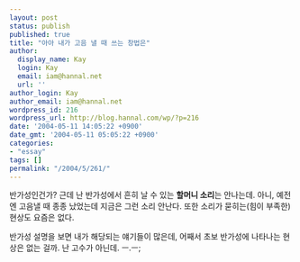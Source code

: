 ```yaml
---
layout: post
status: publish
published: true
title: "아아 내가 고음 낼 때 쓰는 창법은"
author:
  display_name: Kay
  login: Kay
  email: iam@hannal.net
  url: ''
author_login: Kay
author_email: iam@hannal.net
wordpress_id: 216
wordpress_url: http://blog.hannal.com/wp/?p=216
date: '2004-05-11 14:05:22 +0900'
date_gmt: '2004-05-11 05:05:22 +0900'
categories:
- "essay"
tags: []
permalink: "/2004/5/261/"
---
```

<p>반가성인건가? 근데 난 반가성에서 흔히 날 수 있는 <b>할머니 소리</b>는 안나는데. 아니, 예전엔 고음낼 때 종종 났었는데 지금은 그런 소리 안난다. 또한 소리가 묻히는(힘이 부족한) 현상도 요즘은 없다.</p>
<p>반가성 설명을 보면 내가 해당되는 얘기들이 많은데, 어째서 초보 반가성에 나타나는 현상은 없는 걸까. 난 고수가 아닌데. ㅡ.ㅡ;</p>
